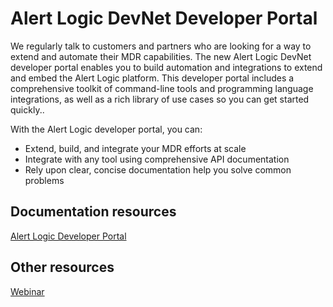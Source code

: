 # Alert Logic DevNet Developer Portal

We regularly talk to customers and partners who are looking for a way to extend and automate their MDR capabilities. The new Alert Logic DevNet developer portal enables you to build automation and integrations to extend and embed the Alert Logic platform. This developer portal includes a comprehensive toolkit of command-line tools and programming language integrations, as well as a rich library of use cases so you can get started quickly..

With the Alert Logic developer portal, you can:

* Extend, build, and integrate your MDR efforts at scale
* Integrate with any tool using comprehensive API documentation
* Rely upon clear, concise documentation help you solve common problems

## Documentation resources

[Alert Logic Developer Portal](https://developer.alertlogic.com/)

## Other resources

[Webinar](https://globalmeetwebinar.webcasts.com/starthere.jsp?ei=1343631&amp;tp_key=b43bacfecb)
